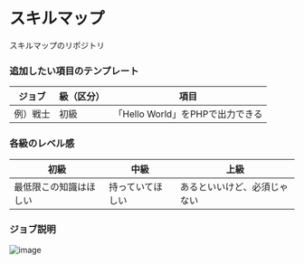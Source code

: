 # スキルマップ
スキルマップのリポジトリ

### 追加したい項目のテンプレート

ジョブ | 級（区分）|項目
------------ | ------------- | -------------
 例）戦士 | 初級 | 「Hello World」をPHPで出力できる

### 各級のレベル感
初級 | 中級|上級
------------ | ------------- | -------------
最低限この知識はほしい | 持っていてほしい | あるといいけど、必須じゃない

### ジョブ説明

![image](https://cloud.githubusercontent.com/assets/7553928/10837805/fd3191a6-7f00-11e5-8b39-44e3ddfd508d.png)
